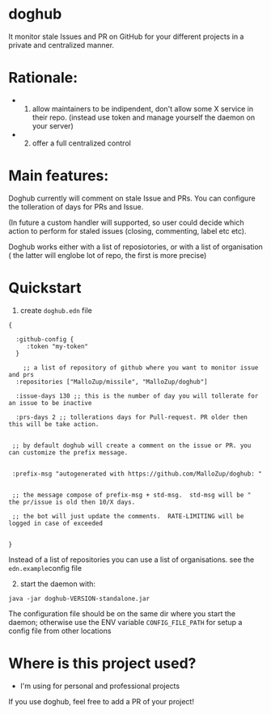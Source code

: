 # doghub

It monitor stale Issues and PR on GitHub for your different projects in a private and centralized manner.

# Rationale:

- 1) allow maintainers  to be indipendent, don't allow some X service in their repo. (instead use token and manage yourself the daemon on your server)

- 2) offer a full centralized control


# Main features:

Doghub currently will comment on stale Issue and PRs. You can configure the tolleration of days for PRs and Issue.

(In future a custom handler will supported, so user could decide which action to perform for staled issues (closing, commenting, label etc etc).

Doghub works either with a list of reposiotories, or with a list of organisation ( the latter will englobe lot of repo, the first is more precise)


# Quickstart

1) create  `doghub.edn` file

```
{

  :github-config {
     :token "my-token"
  }

    ;; a list of repository of github where you want to monitor issue and prs
  :repositories ["MalloZup/missile", "MalloZup/doghub"]

  :issue-days 130 ;; this is the number of day you will tollerate for an issue to be inactive

  :prs-days 2 ;; tollerations days for Pull-request. PR older then this will be take action.


 ;; by default doghub will create a comment on the issue or PR. you can customize the prefix message.


 :prefix-msg "autogenerated with https://github.com/MalloZup/doghub: "


 ;; the message compose of prefix-msg + std-msg.  std-msg will be " the pr/issue is old then 10/X days. 
  
 ;; the bot will just update the comments.  RATE-LIMITING will be logged in case of exceeded


}

```

Instead of a list of repositories you can use a list of organisations. see the `edn.example`config file



2) start the daemon with:

```java -jar doghub-VERSION-standalone.jar```

The configuration file should be on the same dir where you start the daemon; 
otherwise use the ENV variable `CONFIG_FILE_PATH` for setup a config file from other locations


# Where is this project used?

-  I'm using for personal and professional projects

If you use doghub, feel free to add a PR of your project!

